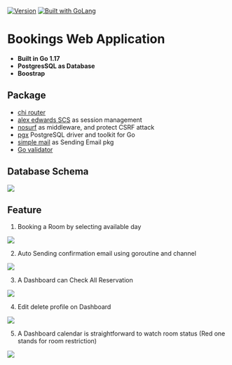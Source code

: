 [![Version](https://img.shields.io/badge/goversion-1.17.x-blue.svg)](https://golang.org)
<a href="https://golang.org"><img src="https://img.shields.io/badge/powered_by-Go-3362c2.svg?style=flat-square" alt="Built with GoLang"></a>
# Bookings Web Application


- **Built in Go 1.17**
- **PostgresSQL as Database**
- **Boostrap**
## Package
- [chi router](https://github.com/go-chi/chi)
- [alex edwards SCS](https://github.com/alexedwards/scs/v2) as session management
- [nosurf](https://github.com/justinas/nosurf) as middleware, and protect CSRF attack
- [pgx](https://github.com/jackc/pgx/v4) PostgreSQL driver and toolkit for Go
- [simple mail](https://github.com/xhit/go-simple-mail/v2) as Sending Email pkg 
- [Go validator](https://github.com/asaskevich/govalidator)

## Database Schema
![](https://i.imgur.com/NEZyBX6.png)

## Feature
1. Booking a Room by selecting available day

![](https://i.imgur.com/rzsTs1n.png)


2. Auto Sending confirmation email using goroutine and channel

![](https://i.imgur.com/ksB9O46.png)

3. A Dashboard can Check All Reservation

![](https://i.imgur.com/UsVndkk.png)

4. Edit delete profile on Dashboard

![](https://i.imgur.com/nJGJyc7.png)

5. A Dashboard calendar is straightforward to watch room status (Red one stands for room restriction)

![](https://i.imgur.com/6zgGQLr.png)







